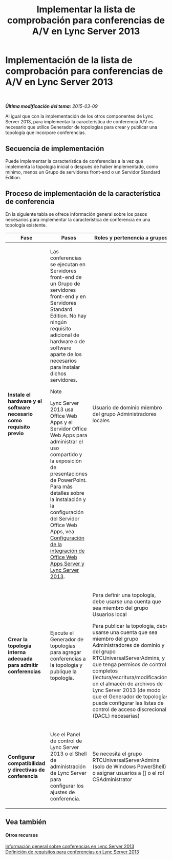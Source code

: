 ﻿---
title: "Implementar la lista de comprobación para conferencias de A/V en Lync Server 2013"
TOCTitle: "Liste de vérif. du déploiement pour la conférence A/V dans Lync Server 2013"
ms:assetid: 6d47426f-6559-407b-9ac1-2453f0b7a2a2
ms:mtpsurl: https://technet.microsoft.com/es-es/library/JJ619183(v=OCS.15)
ms:contentKeyID: 49115292
ms.date: 01/07/2017
mtps_version: v=OCS.15
ms.translationtype: HT
---

# Implementación de la lista de comprobación para conferencias de A/V en Lync Server 2013

 

_**Última modificación del tema:** 2015-03-09_

Al igual que con la implementación de los otros componentes de Lync Server 2013, para implementar la característica de conferencia A/V es necesario que utilice Generador de topologías para crear y publicar una topología que incorpore conferencias.

## Secuencia de implementación

Puede implementar la característica de conferencias a la vez que implementa la topología inicial o después de haber implementado, como mínimo, menos un Grupo de servidores front-end o un Servidor Standard Edition.

## Proceso de implementación de la característica de conferencia

En la siguiente tabla se ofrece información general sobre los pasos necesarios para implementar la característica de conferencia en una topología existente.


<table>
<colgroup>
<col style="width: 25%" />
<col style="width: 25%" />
<col style="width: 25%" />
<col style="width: 25%" />
</colgroup>
<thead>
<tr class="header">
<th>Fase</th>
<th>Pasos</th>
<th>Roles y pertenencia a grupos</th>
<th>Documentación</th>
</tr>
</thead>
<tbody>
<tr class="odd">
<td><p><strong>Instale el hardware y el software necesario como requisito previo</strong></p></td>
<td><p>Las conferencias se ejecutan en Servidores front-end de un Grupo de servidores front-end y en Servidores Standard Edition. No hay ningún requisito adicional de hardware o de software aparte de los necesarios para instalar dichos servidores.</p>
<div>

> [!NOTE]
> Lync Server 2013 usa Office Web Apps y el Servidor Office Web Apps para administrar el uso compartido y la exposición de presentaciones de PowerPoint. Para más detalles sobre la instalación y la configuración del Servidor Office Web Apps, vea <A href="lync-server-2013-enabling-office-web-apps-server-and-lync-server-2013.md">Configuración de la integración de Office Web Apps Server y Lync Server 2013</A>.


</div></td>
<td><p>Usuario de dominio miembro del grupo Administradores locales</p></td>
<td><p><a href="lync-server-2013-supported-hardware.md">Hardware admitido en Lync Server 2013</a> en la documentación sobre compatibilidad</p>
<p><a href="lync-server-2013-server-software-and-infrastructure-support.md">Software de servidor y compatibilidad con la infraestructura en Lync Server 2013</a> en la documentación sobre compatibilidad</p>
<p><a href="lync-server-2013-determining-your-system-requirements.md">Determinar los requisitos del sistema para Lync Server 2013</a> en la documentación sobre planeación</p>
<p><a href="lync-server-2013-technical-requirements-for-archiving.md">Requisitos técnicos para archivado en Lync Server 2013</a> en la documentación sobre planeación</p>
<p></p></td>
</tr>
<tr class="even">
<td><p><strong>Crear la topología interna adecuada para admitir conferencias</strong></p></td>
<td><p>Ejecute el Generador de topologías para agregar conferencias a la topología y publique la topología.</p></td>
<td><p>Para definir una topología, debe usarse una cuenta que sea miembro del grupo Usuarios local</p>
<p>Para publicar la topología, debe usarse una cuenta que sea miembro del grupo Administradores de dominio y del grupo RTCUniversalServerAdmins, y que tenga permisos de control completos (lectura/escritura/modificación) en el almacén de archivos de Lync Server 2013 (de modo que el Generador de topologías pueda configurar las listas de control de acceso discrecional (DACL) necesarias)</p></td>
<td><p><a href="lync-server-2013-define-and-configure-a-topology-in-topology-builder.md">Definir y configurar una topología en Topology Builder para Lync Server 2013</a> en la documentación sobre implementación</p></td>
</tr>
<tr class="odd">
<td><p><strong>Configurar compatibilidad y directivas de conferencia</strong></p></td>
<td><p>Use el Panel de control de Lync Server 2013 o el Shell de administración de Lync Server para configurar los ajustes de conferencia.</p></td>
<td><p>Se necesita el grupo RTCUniversalServerAdmins (solo de Windows PowerShell) o asignar usuarios a [] o el rol CSAdministrator</p></td>
<td><p><a href="lync-server-2013-conferencing-policies.md">Directivas de conferencia de Lync Server 2013</a> en la documentación sobre operaciones</p></td>
</tr>
</tbody>
</table>


## Vea también

#### Otros recursos

[Información general sobre conferencias en Lync Server 2013](lync-server-2013-overview-of-conferencing.md)  
[Definición de requisitos para conferencias en Lync Server 2013](lync-server-2013-defining-your-requirements-for-conferencing.md)

